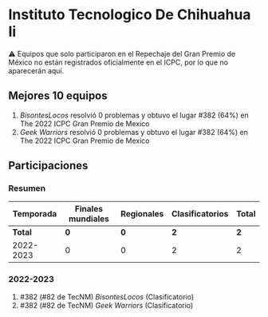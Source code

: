 # Instituto Tecnologico De Chihuahua Ii

:warning: Equipos que solo participaron en el Repechaje del Gran Premio de México no están registrados oficialmente en el ICPC, por lo que no aparecerán aquí.

## Mejores 10 equipos

1. _BisontesLocos_ resolvió 0 problemas y obtuvo el lugar #382 (64%) en The 2022 ICPC Gran Premio de Mexico
1. _Geek Warriors_ resolvió 0 problemas y obtuvo el lugar #382 (64%) en The 2022 ICPC Gran Premio de Mexico

## Participaciones

### Resumen

| Temporada | Finales mundiales | Regionales | Clasificatorios | Total |
| --- | --- | --- | --- | --- |
| **Total** | **0** | **0** | **2** | **2** |
| 2022-2023 | 0 | 0 | 2 | 2 |

### 2022-2023

1. #382 (#82 de TecNM) _BisontesLocos_ (Clasificatorio)
1. #382 (#82 de TecNM) _Geek Warriors_ (Clasificatorio)



